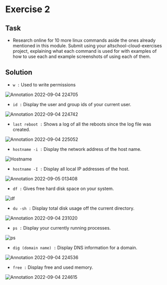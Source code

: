 # Exercise 2

## Task

* Research online for 10 more linux commands aside the ones already mentioned in this module. Submit using your altschool-cloud-exercises project, explaining what each command is used for with examples of how to use each and example screenshots of using each of them.

## Solution

* `w :` Used to write permissions

![Annotation 2022-09-04 224705](https://user-images.githubusercontent.com/79316134/188658250-32df189c-fc70-450d-8cf8-19d50175496b.png)

* `id :`  Display the user and group ids of your current user.

![Annotation 2022-09-04 224742](https://user-images.githubusercontent.com/79316134/188658256-14de5bb3-9426-4bbf-813e-eac77fa1036a.png)

* `last reboot :` Shows a log of all the reboots since the log file was created.

![Annotation 2022-09-04 225052](https://user-images.githubusercontent.com/79316134/188658220-3079259c-2558-4bb4-8412-8bf23b9f0dd4.png)
 
* `hostname -i :` Display the network address of the host name.

![Hostname](https://user-images.githubusercontent.com/79316134/189242474-99d95e59-310a-404c-ba3e-4313df68447b.png)

* `hostname -I :` Display all local IP addresses of the host.

![Annotation 2022-09-05 013408](https://user-images.githubusercontent.com/79316134/188658228-5897f6d5-95c7-4118-9691-d9495441bca9.png)

* `df :` Gives free hard disk space on your system.

![df](https://user-images.githubusercontent.com/79316134/188658232-3405a7c0-5f05-413e-b2a0-2d0bfd7e53bb.png)

* `du -sh :` Display total disk usage off the current directory.

![Annotation 2022-09-04 231020](https://user-images.githubusercontent.com/79316134/188658226-cc04b265-1823-4f55-af79-1c392ca862eb.png)

* `ps :` Display your currently running processes.
  
![ps](https://user-images.githubusercontent.com/79316134/188658237-b5077785-b73c-4d35-9e89-fe0ca09d24ba.png)

* `dig (domain name) :` Display DNS information for a domain.

![Annotation 2022-09-04 224536](https://user-images.githubusercontent.com/79316134/188658238-b0c2f610-6bb6-4ef8-94b8-c3613af7558d.png)

* `free :` Display  free and used memory.

![Annotation 2022-09-04 224615](https://user-images.githubusercontent.com/79316134/188658244-4c18c9a2-184b-44f8-90c2-0d14287e80e7.png)

